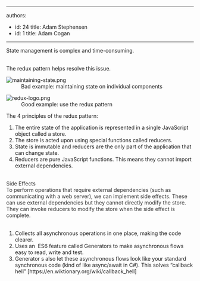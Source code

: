 

---
authors:
  - id: 24
    title: Adam Stephensen
  - id: 1
    title: Adam Cogan
---




<span class='intro'> <p>​State management is complex and time-consuming.​​​<br><br></p> </span>

<p>The redux pattern helps resolve this issue.<br></p><dl class="badImage"><dt><img src="/PublishingImages/maintaining-state.png" alt="maintaining-state.png" /><br></dt><dd>Bad example&#58; maintaining state on individual components</dd></dl><dl class="goodImage"><dt><img src="/PublishingImages/redux-logo.png" alt="redux-logo.png" /> <br></dt><dd> Good example&#58; use the redux pattern</dd></dl><p>The 4 principles of the redux pattern&#58;<br></p><ol><li>The entire state of the application is represented in a single JavaScript object called a store.<br></li><li>The store is acted upon using special functions called reducers.<br></li><li>State is immutable and reducers are the only part of the application that can change state.<br></li><li>Reducers are pure JavaScript functions. This means they cannot import external dependencies.<br><br></li></ol><div><font color="#333333">Side Effects<br>To perform operations that require external dependencies (such as communicating with a web server), we can implement side effects. These can use external dependencies but they cannot directly modify the store. They can invoke reducers to modify the store when the side effect is complete.</font></div><div><font color="#333333"><br></font></div><div><ol><li>Collects all asynchronous&#160;operations in one place, making the code clearer.<br></li><li>Uses an&#160; ES6 feature called Generators to make asynchronous flows easy to read, write and test.<br></li><li>Generator s also let these asynchronous flows look like your standard synchronous code (kind of like&#160;async/await in C#). This&#160;solves “callback hell” [https&#58;//en.wiktionary.org/wiki/callback_hell]<br></li></ol></div>


